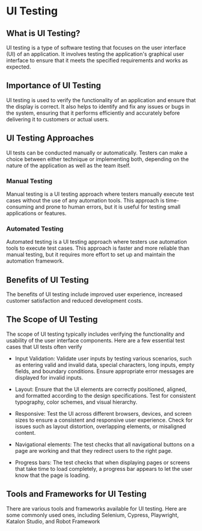 # UI Testing

## What is UI Testing?

UI testing is a type of software testing that focuses on the user interface (UI) of an application. It involves testing the application's graphical user interface to ensure that it meets the specified requirements and works as expected.

## Importance of UI Testing

UI testing is used to verify the functionality of an application and ensure that the display is correct. It also helps to identify and fix any issues or bugs in the system, ensuring that it performs efficiently and accurately before delivering it to customers or actual users.

## UI Testing Approaches

UI tests can be conducted manually or automatically. Testers can make a choice between either technique or implementing both, depending on the nature of the application as well as the team itself.

### Manual Testing

Manual testing is a UI testing approach where testers manually execute test cases without the use of any automation tools. This approach is time-consuming and prone to human errors, but it is useful for testing small applications or features.

### Automated Testing

Automated testing is a UI testing approach where testers use automation tools to execute test cases. This approach is faster and more reliable than manual testing, but it requires more effort to set up and maintain the automation framework.

## Benefits of UI Testing

The benefits of UI testing include improved user experience, increased customer satisfaction and reduced development costs.

## The Scope of UI Testing

The scope of UI testing typically includes verifying the functionality and usability of the user interface components. Here are a few essential test cases that UI tests often verify

-   Input Validation: Validate user inputs by testing various scenarios, such as entering valid and invalid data, special characters, long inputs, empty fields, and boundary conditions. Ensure appropriate error messages are displayed for invalid inputs.

-   Layout: Ensure that the UI elements are correctly positioned, aligned, and formatted according to the design specifications. Test for consistent typography, color schemes, and visual hierarchy.

-   Responsive: Test the UI across different browsers, devices, and screen sizes to ensure a consistent and responsive user experience. Check for issues such as layout distortion, overlapping elements, or misaligned content.

-   Navigational elements: The test checks that all navigational buttons on a page are working and that they redirect users to the right page.

-   Progress bars: The test checks that when displaying pages or screens that take time to load completely, a progress bar appears to let the user know that the page is loading.

## Tools and Frameworks for UI Testing

There are various tools and frameworks available for UI testing. Here are some commonly used ones, including Selenium, Cypress, Playwright, Katalon Studio, and Robot Framework
